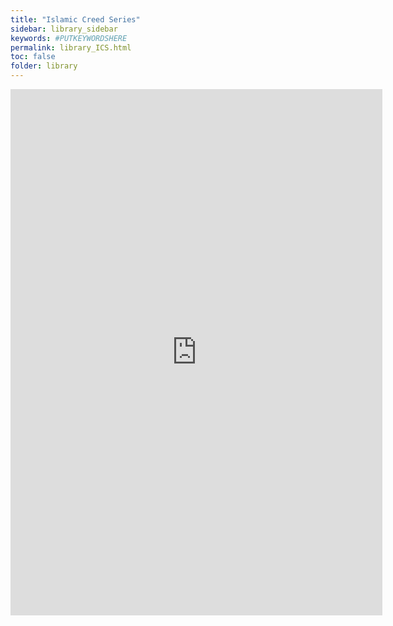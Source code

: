```yaml
---
title: "Islamic Creed Series"
sidebar: library_sidebar
keywords: #PUTKEYWORDSHERE
permalink: library_ICS.html
toc: false
folder: library
---
```


<embed src="https://dn790002.ca.archive.org/0/items/BeliefInAllahInTheLightOfTheQurAnAndSunnah/Belief-in-Allah-In-the-Light-of-the-Qur-an-and-Sunnah.pdf" type="application/pdf" width="595px" height="842px" />
